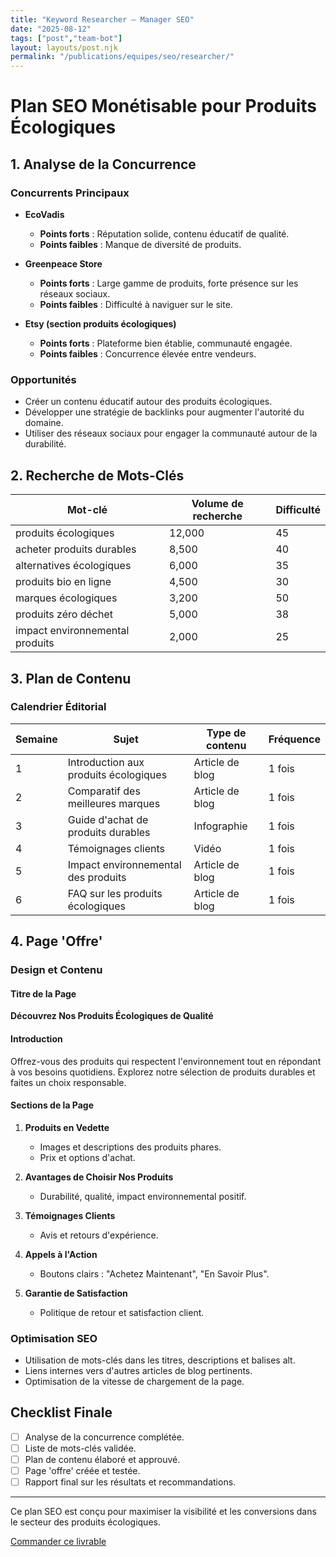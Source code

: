 ```yaml
---
title: "Keyword Researcher — Manager SEO"
date: "2025-08-12"
tags: ["post","team-bot"]
layout: layouts/post.njk
permalink: "/publications/equipes/seo/researcher/"
---
```

# Plan SEO Monétisable pour Produits Écologiques

## 1. Analyse de la Concurrence

### Concurrents Principaux
- **EcoVadis**
  - **Points forts** : Réputation solide, contenu éducatif de qualité.
  - **Points faibles** : Manque de diversité de produits.
  
- **Greenpeace Store**
  - **Points forts** : Large gamme de produits, forte présence sur les réseaux sociaux.
  - **Points faibles** : Difficulté à naviguer sur le site.

- **Etsy (section produits écologiques)**
  - **Points forts** : Plateforme bien établie, communauté engagée.
  - **Points faibles** : Concurrence élevée entre vendeurs.

### Opportunités
- Créer un contenu éducatif autour des produits écologiques.
- Développer une stratégie de backlinks pour augmenter l'autorité du domaine.
- Utiliser des réseaux sociaux pour engager la communauté autour de la durabilité.

## 2. Recherche de Mots-Clés

| Mot-clé                          | Volume de recherche | Difficulté |
|----------------------------------|---------------------|------------|
| produits écologiques             | 12,000              | 45         |
| acheter produits durables        | 8,500               | 40         |
| alternatives écologiques         | 6,000               | 35         |
| produits bio en ligne            | 4,500               | 30         |
| marques écologiques              | 3,200               | 50         |
| produits zéro déchet             | 5,000               | 38         |
| impact environnemental produits  | 2,000               | 25         |

## 3. Plan de Contenu

### Calendrier Éditorial

| Semaine | Sujet                                   | Type de contenu        | Fréquence   |
|---------|-----------------------------------------|------------------------|-------------|
| 1       | Introduction aux produits écologiques   | Article de blog        | 1 fois      |
| 2       | Comparatif des meilleures marques       | Article de blog        | 1 fois      |
| 3       | Guide d'achat de produits durables      | Infographie            | 1 fois      |
| 4       | Témoignages clients                     | Vidéo                  | 1 fois      |
| 5       | Impact environnemental des produits     | Article de blog        | 1 fois      |
| 6       | FAQ sur les produits écologiques        | Article de blog        | 1 fois      |

## 4. Page 'Offre'

### Design et Contenu

#### Titre de la Page
**Découvrez Nos Produits Écologiques de Qualité**

#### Introduction
Offrez-vous des produits qui respectent l'environnement tout en répondant à vos besoins quotidiens. Explorez notre sélection de produits durables et faites un choix responsable.

#### Sections de la Page
1. **Produits en Vedette**
   - Images et descriptions des produits phares.
   - Prix et options d'achat.

2. **Avantages de Choisir Nos Produits**
   - Durabilité, qualité, impact environnemental positif.

3. **Témoignages Clients**
   - Avis et retours d'expérience.

4. **Appels à l'Action**
   - Boutons clairs : "Achetez Maintenant", "En Savoir Plus".

5. **Garantie de Satisfaction**
   - Politique de retour et satisfaction client.

### Optimisation SEO
- Utilisation de mots-clés dans les titres, descriptions et balises alt.
- Liens internes vers d'autres articles de blog pertinents.
- Optimisation de la vitesse de chargement de la page.

## Checklist Finale
- [ ] Analyse de la concurrence complétée.
- [ ] Liste de mots-clés validée.
- [ ] Plan de contenu élaboré et approuvé.
- [ ] Page 'offre' créée et testée.
- [ ] Rapport final sur les résultats et recommandations. 

---

Ce plan SEO est conçu pour maximiser la visibilité et les conversions dans le secteur des produits écologiques.
<p><a class="btn" href="https://pancarte.gumroad.com/l/seo-keywords?checkout=true" target="_blank" rel="noopener">Commander ce livrable</a></p>
